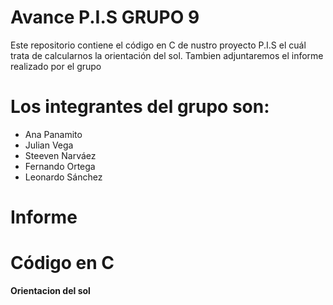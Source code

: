 # Avance P.I.S GRUPO 9
Este repositorio contiene el código en C de nustro proyecto P.I.S el cuál trata de calcularnos la orientación del sol. 
Tambien adjuntaremos el informe realizado por el grupo 
# Los integrantes del grupo son: 
- Ana Panamito 
- Julian Vega 
- Steeven Narváez 
- Fernando Ortega 
- Leonardo Sánchez
# Informe 

# Código en C
**Orientacion del sol**
